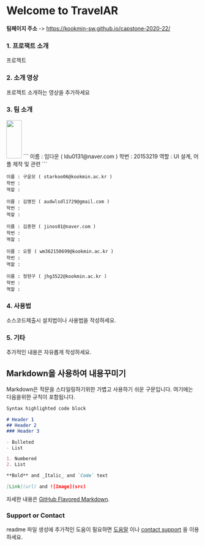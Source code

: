 # Welcome to TravelAR

**팀페이지 주소** -> https://kookmin-sw.github.io/capstone-2020-22/


### 1. 프로잭트 소개

프로젝트

### 2. 소개 영상

프로젝트 소개하는 영상을 추가하세요

### 3. 팀 소개
<img src="![임다운](https://user-images.githubusercontent.com/48586615/76824621-04333980-685b-11ea-940a-4d8543b7902e.jpg)" width="40px" height="100px">
```
이름 : 임다운 ( ldu0131@naver.com )
학번 : 20153219
역할 : UI 설계, 어플 제작 및 관련  
```

```
이름 : 구윤모 ( starkoo06@kookmin.ac.kr )
학번 :
역할 :
```

```
이름 : 김명진 ( audwlsdl1729@gmail.com )
학번 :
역할 :
```

```
이름 : 김종현 ( jinos01@naver.com )
학번 :
역할 :
```

```
이름 : 오몽 ( wm362150699@kookmin.ac.kr )
학번 :
역할 :
```

```
이름 : 정현구 ( jhg3522@kookmin.ac.kr )
학번 :
역할 :
```

### 4. 사용법

소스코드제출시 설치법이나 사용법을 작성하세요.

### 5. 기타

추가적인 내용은 자유롭게 작성하세요.


## Markdown을 사용하여 내용꾸미기

Markdown은 작문을 스타일링하기위한 가볍고 사용하기 쉬운 구문입니다. 여기에는 다음을위한 규칙이 포함됩니다.

```markdown
Syntax highlighted code block

# Header 1
## Header 2
### Header 3

- Bulleted
- List

1. Numbered
2. List

**Bold** and _Italic_ and `Code` text

[Link](url) and ![Image](src)
```

자세한 내용은 [GitHub Flavored Markdown](https://guides.github.com/features/mastering-markdown/).

### Support or Contact

readme 파일 생성에 추가적인 도움이 필요하면 [도움말](https://help.github.com/articles/about-readmes/) 이나 [contact support](https://github.com/contact) 을 이용하세요.
